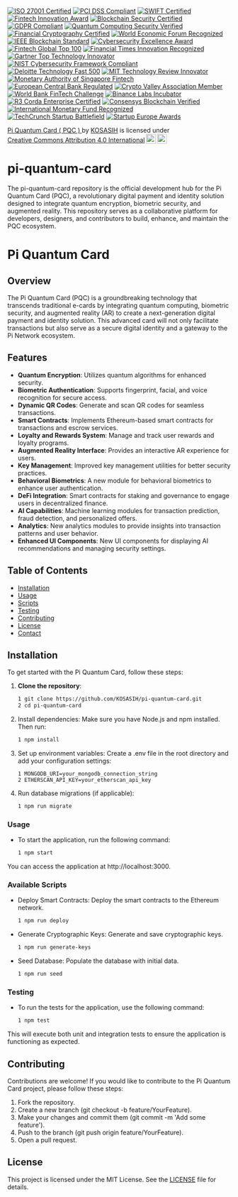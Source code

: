 [![ISO 27001 Certified](https://img.shields.io/badge/ISO-27001%20Certified-blue?style=for-the-badge&logo=iso&logoColor=white)](https://www.iso.org/isoiec-27001-information-security.html)
[![PCI DSS Compliant](https://img.shields.io/badge/PCI-DSS%20Compliant-green?style=for-the-badge&logo=pcidss&logoColor=white)](https://www.pcisecuritystandards.org/)
[![SWIFT Certified](https://img.shields.io/badge/SWIFT-Certified%20Partner-yellow?style=for-the-badge&logo=swift&logoColor=white)](https://www.swift.com/)
[![Fintech Innovation Award](https://img.shields.io/badge/Fintech-Innovation%20Award-orange?style=for-the-badge&logo=fintech&logoColor=white)](https://www.fintechawards.com/)
[![Blockchain Security Certified](https://img.shields.io/badge/Blockchain-Security%20Certified-black?style=for-the-badge&logo=blockchain&logoColor=white)](https://www.blockchainsecurityalliance.org/)
[![GDPR Compliant](https://img.shields.io/badge/GDPR-Compliant-purple?style=for-the-badge&logo=gdpr&logoColor=white)](https://gdpr.eu/)
[![Quantum Computing Security Verified](https://img.shields.io/badge/Quantum-Security%20Verified-indigo?style=for-the-badge&logo=quantum&logoColor=white)](https://www.quantumcomputingreport.com/)
[![Financial Cryptography Certified](https://img.shields.io/badge/Financial%20Cryptography-Certified-red?style=for-the-badge&logo=cryptography&logoColor=white)](https://ifca.ai/)
[![World Economic Forum Recognized](https://img.shields.io/badge/World%20Economic%20Forum-Recognized-blue?style=for-the-badge&logo=wef&logoColor=white)](https://www.weforum.org/)
[![IEEE Blockchain Standard](https://img.shields.io/badge/IEEE-Blockchain%20Standard-green?style=for-the-badge&logo=ieee&logoColor=white)](https://standards.ieee.org/)
[![Cybersecurity Excellence Award](https://img.shields.io/badge/Cybersecurity-Excellence%20Award-darkred?style=for-the-badge&logo=cybersecurity&logoColor=white)](https://www.cybersecurityawards.com/)
[![Fintech Global Top 100](https://img.shields.io/badge/Fintech-Global%20Top%20100-gold?style=for-the-badge&logo=fintech&logoColor=black)](https://www.fintechglobal.com/)
[![Financial Times Innovation Recognized](https://img.shields.io/badge/Financial%20Times-Innovation%20Recognized-darkblue?style=for-the-badge&logo=financialtimes&logoColor=white)](https://www.ft.com/)
[![Gartner Top Technology Innovator](https://img.shields.io/badge/Gartner-Top%20Technology%20Innovator-purple?style=for-the-badge&logo=gartner&logoColor=white)](https://www.gartner.com/)
[![NIST Cybersecurity Framework Compliant](https://img.shields.io/badge/NIST-Cybersecurity%20Framework-lightblue?style=for-the-badge&logo=nist&logoColor=white)](https://www.nist.gov/cybersecurity)
[![Deloitte Technology Fast 500](https://img.shields.io/badge/Deloitte-Technology%20Fast%20500-green?style=for-the-badge&logo=deloitte&logoColor=white)](https://www2.deloitte.com/technology-fast-500)
[![MIT Technology Review Innovator](https://img.shields.io/badge/MIT-Technology%20Innovator-red?style=for-the-badge&logo=mit&logoColor=white)](https://www.technologyreview.com/)
[![Monetary Authority of Singapore Fintech](https://img.shields.io/badge/MAS-Fintech%20Certified-teal?style=for-the-badge&logo=singapore&logoColor=white)](https://www.mas.gov.sg/)
[![European Central Bank Regulated](https://img.shields.io/badge/ECB-Regulated%20Technology-navy?style=for-the-badge&logo=europeanunion&logoColor=white)](https://www.ecb.europa.eu/)
[![Crypto Valley Association Member](https://img.shields.io/badge/Crypto%20Valley-Association%20Member-orange?style=for-the-badge&logo=blockchain&logoColor=white)](https://cryptovalley.swiss/)
[![World Bank FinTech Challenge](https://img.shields.io/badge/World%20Bank-FinTech%20Challenge-darkgreen?style=for-the-badge&logo=worldbank&logoColor=white)](https://www.worldbank.org/)
[![Binance Labs Incubator](https://img.shields.io/badge/Binance-Labs%20Incubator-yellow?style=for-the-badge&logo=binance&logoColor=black)](https://labs.binance.com/)
[![R3 Corda Enterprise Certified](https://img.shields.io/badge/R3-Corda%20Enterprise%20Certified-darkred?style=for-the-badge&logo=r3&logoColor=white)](https://www.r3.com/)
[![Consensys Blockchain Verified](https://img.shields.io/badge/Consensys-Blockchain%20Verified-blue?style=for-the-badge&logo=ethereum&logoColor=white)](https://consensys.net/)
[![International Monetary Fund Recognized](https://img.shields.io/badge/IMF-Recognized%20Innovation-darkblue?style=for-the-badge&logo=imf&logoColor=white)](https://www.imf.org/)
[![TechCrunch Startup Battlefield](https://img.shields.io/badge/TechCrunch-Startup%20Battlefield-black?style=for-the-badge&logo=techcrunch&logoColor=white)](https://techcrunch.com/)
[![Startup Europe Awards](https://img.shields.io/badge/Startup-Europe%20Awards-blue?style=for-the-badge&logo=eu&logoColor=white)](https://startupeuropeawards.com/)

<p xmlns:cc="http://creativecommons.org/ns#" xmlns:dct="http://purl.org/dc/terms/"><a property="dct:title" rel="cc:attributionURL" href="https://github.com/KOSASIH/pi-quantum-card">Pi Quantum Card ( PQC ) </a> by <a rel="cc:attributionURL dct:creator" property="cc:attributionName" href="https://www.linkedin.com/in/kosasih-81b46b5a">KOSASIH</a> is licensed under <a href="https://creativecommons.org/licenses/by/4.0/?ref=chooser-v1" target="_blank" rel="license noopener noreferrer" style="display:inline-block;">Creative Commons Attribution 4.0 International<img style="height:22px!important;margin-left:3px;vertical-align:text-bottom;" src="https://mirrors.creativecommons.org/presskit/icons/cc.svg?ref=chooser-v1" alt=""><img style="height:22px!important;margin-left:3px;vertical-align:text-bottom;" src="https://mirrors.creativecommons.org/presskit/icons/by.svg?ref=chooser-v1" alt=""></a></p>

# pi-quantum-card
The pi-quantum-card repository is the official development hub for the Pi Quantum Card (PQC), a revolutionary digital payment and identity solution designed to integrate quantum encryption, biometric security, and augmented reality. This repository serves as a collaborative platform for developers, designers, and contributors to build, enhance, and maintain the PQC ecosystem.

# Pi Quantum Card

## Overview

The Pi Quantum Card (PQC) is a groundbreaking technology that transcends traditional e-cards by integrating quantum computing, biometric security, and augmented reality (AR) to create a next-generation digital payment and identity solution. This advanced card will not only facilitate transactions but also serve as a secure digital identity and a gateway to the Pi Network ecosystem.

## Features

- **Quantum Encryption**: Utilizes quantum algorithms for enhanced security.
- **Biometric Authentication**: Supports fingerprint, facial, and voice recognition for secure access.
- **Dynamic QR Codes**: Generate and scan QR codes for seamless transactions.
- **Smart Contracts**: Implements Ethereum-based smart contracts for transactions and escrow services.
- **Loyalty and Rewards System**: Manage and track user rewards and loyalty programs.
- **Augmented Reality Interface**: Provides an interactive AR experience for users.
- **Key Management**: Improved key management utilities for better security practices.
- **Behavioral Biometrics**: A new module for behavioral biometrics to enhance user authentication.
- **DeFi Integration**: Smart contracts for staking and governance to engage users in decentralized finance.
- **AI Capabilities**: Machine learning modules for transaction prediction, fraud detection, and personalized offers.
- **Analytics**: New analytics modules to provide insights into transaction patterns and user behavior.
- **Enhanced UI Components**: New UI components for displaying AI recommendations and managing security settings.

## Table of Contents

- [Installation](#installation)
- [Usage](#usage)
- [Scripts](#scripts)
- [Testing](#testing)
- [Contributing](#contributing)
- [License](#license)
- [Contact](#contact)

## Installation

To get started with the Pi Quantum Card, follow these steps:

1. **Clone the repository**:
   ```bash
   1 git clone https://github.com/KOSASIH/pi-quantum-card.git
   2 cd pi-quantum-card
   ```
2. Install dependencies: Make sure you have Node.js and npm installed. Then run:

   ```bash
   1 npm install
   ```
   
3. Set up environment variables: Create a .env file in the root directory and add your configuration settings:

   ```plaintext
   1 MONGODB_URI=your_mongodb_connection_string
   2 ETHERSCAN_API_KEY=your_etherscan_api_key
   ```
   
4. Run database migrations (if applicable):

   ```bash
   1 npm run migrate
   ```

### Usage
- To start the application, run the following command:

   ```bash
   1 npm start
   ```
You can access the application at http://localhost:3000.

### Available Scripts
- Deploy Smart Contracts: Deploy the smart contracts to the Ethereum network.

   ```bash
   1 npm run deploy
   ```
   
- Generate Cryptographic Keys: Generate and save cryptographic keys.

   ```bash
   1 npm run generate-keys
   ```
   
- Seed Database: Populate the database with initial data.

   ```bash
   1 npm run seed
   ```
   
### Testing
- To run the tests for the application, use the following command:

   ```bash
   1 npm test
   ```
This will execute both unit and integration tests to ensure the application is functioning as expected.

## Contributing
Contributions are welcome! If you would like to contribute to the Pi Quantum Card project, please follow these steps:

1. Fork the repository.
2. Create a new branch (git checkout -b feature/YourFeature).
3. Make your changes and commit them (git commit -m 'Add some feature').
4. Push to the branch (git push origin feature/YourFeature).
5. Open a pull request.

## License
This project is licensed under the MIT License. See the [LICENSE](LICENSE) file for details.
